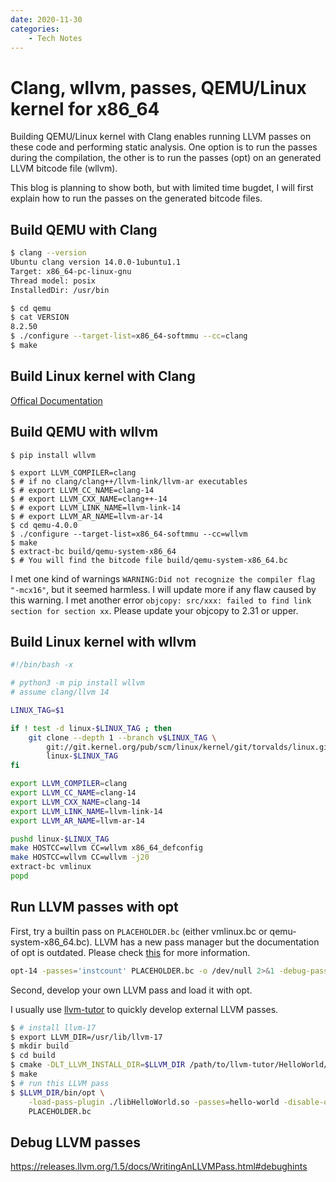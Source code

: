 ```yaml
---
date: 2020-11-30
categories:
    - Tech Notes
---
```


# Clang, wllvm, passes, QEMU/Linux kernel for x86_64

Building QEMU/Linux kernel with Clang enables running LLVM passes on these code
and performing static analysis. One option is to run the passes during the
compilation, the other is to run the passes (opt) on an generated LLVM bitcode
file (wllvm).

This blog is planning to show both, but with limited time bugdet, I will first
explain how to run the passes on the generated bitcode files.

## Build QEMU with Clang

``` bash
$ clang --version
Ubuntu clang version 14.0.0-1ubuntu1.1
Target: x86_64-pc-linux-gnu
Thread model: posix
InstalledDir: /usr/bin

$ cd qemu
$ cat VERSION
8.2.50
$ ./configure --target-list=x86_64-softmmu --cc=clang
$ make
```

## Build Linux kernel with Clang

[Offical Documentation](https://docs.kernel.org/kbuild/llvm.html)

## Build QEMU with wllvm

```
$ pip install wllvm

$ export LLVM_COMPILER=clang
$ # if no clang/clang++/llvm-link/llvm-ar executables
$ # export LLVM_CC_NAME=clang-14
$ # export LLVM_CXX_NAME=clang++-14
$ # export LLVM_LINK_NAME=llvm-link-14
$ # export LLVM_AR_NAME=llvm-ar-14
$ cd qemu-4.0.0
$ ./configure --target-list=x86_64-softmmu --cc=wllvm
$ make
$ extract-bc build/qemu-system-x86_64
$ # You will find the bitcode file build/qemu-system-x86_64.bc
```

I met one kind of warnings `WARNING:Did not recognize the compiler flag
"-mcx16"`, but it seemed harmless. I will update more if any flaw caused by this
warning. I met another error `objcopy: src/xxx: failed to find link section for
section xx`.  Please update your objcopy to 2.31 or upper.

## Build Linux kernel with wllvm

``` bash
#!/bin/bash -x

# python3 -m pip install wllvm
# assume clang/llvm 14

LINUX_TAG=$1

if ! test -d linux-$LINUX_TAG ; then
    git clone --depth 1 --branch v$LINUX_TAG \
        git://git.kernel.org/pub/scm/linux/kernel/git/torvalds/linux.git \
        linux-$LINUX_TAG
fi

export LLVM_COMPILER=clang
export LLVM_CC_NAME=clang-14
export LLVM_CXX_NAME=clang-14
export LLVM_LINK_NAME=llvm-link-14
export LLVM_AR_NAME=llvm-ar-14

pushd linux-$LINUX_TAG
make HOSTCC=wllvm CC=wllvm x86_64_defconfig
make HOSTCC=wllvm CC=wllvm -j20
extract-bc vmlinux
popd
```
## Run LLVM passes with opt

First, try a builtin pass on `PLACEHOLDER.bc` (either vmlinux.bc or
qemu-system-x86_64.bc). LLVM has a new pass manager but the documentation of opt
is outdated. Please check
[this](https://llvm.org/docs/NewPassManager.html#invoking-opt) for more
information.

``` bash
opt-14 -passes='instcount' PLACEHOLDER.bc -o /dev/null 2>&1 -debug-pass-manager
```

Second, develop your own LLVM pass and load it with opt.

I usually use [llvm-tutor](https://github.com/banach-space/llvm-tutor) to
quickly develop external LLVM passes.

``` bash
$ # install llvm-17
$ export LLVM_DIR=/usr/lib/llvm-17
$ mkdir build
$ cd build
$ cmake -DLT_LLVM_INSTALL_DIR=$LLVM_DIR /path/to/llvm-tutor/HelloWorld/
$ make
$ # run this LLVM pass
$ $LLVM_DIR/bin/opt \
    -load-pass-plugin ./libHelloWorld.so -passes=hello-world -disable-output \
    PLACEHOLDER.bc
```

## Debug LLVM passes

https://releases.llvm.org/1.5/docs/WritingAnLLVMPass.html#debughints
